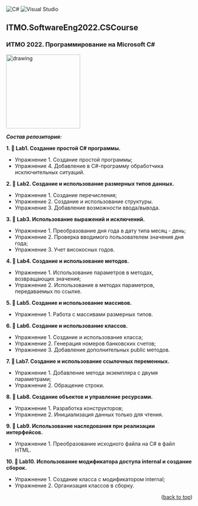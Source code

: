 ![C#](https://img.shields.io/badge/c%23-%23239120.svg?style=for-the-badge&logo=c-sharp&logoColor=white)
![Visual Studio](https://img.shields.io/badge/Visual%20Studio-5C2D91.svg?style=for-the-badge&logo=visual-studio&logoColor=white)
## ITMO.SoftwareEng2022.CSCourse
<a name="readme-top"></a>
### ИТМО 2022. Программирование на Microsoft C#

<img src="https://im.wampi.ru/2022/09/26/100.jpg" alt="drawing" width="200"/>

***Состав репозитория:***

 <strong>1. &#128194; Lab1. Создание простой C# программы. </strong>
 
* Упражнение 1. Создание простой программы;
* Упражнение 4. Добавление в C#-программу обработчика исключительных ситуаций.

<strong>2. &#128194; Lab2. Создание и использование размерных типов данных. </strong>
* Упражнение 1. Создание перечисления;
* Упражнение 2. Создание и использование структуры. 
* Упражнение 3. Добавление возможности ввода/вывода.

<strong>3. &#128194; Lab3. Использование выражений и исключений. </strong>
* Упражнение 1. Преобразование дня года в дату типа  месяц - день;
* Упражнение 2. Проверка вводимого пользователем значения  дня года;
* Упражнение 3. Учет високосных годов.

<strong>4. &#128194; Lab4. Создание и использование методов. </strong>
* Упражнение 1. Использование параметров в методах, возвращающих значения;
* Упражнение 2. Использование в методах параметров, передаваемых по ссылке.

<strong>5. &#128194; Lab5. Создание и использование массивов. </strong>
* Упражнение 1. Работа с массивами размерных типов.

<strong>6. &#128194; Lab6. Создание и использование классов. </strong>
* Упражнение 1. Создание и использование класса;
* Упражнение 2. Генерация номеров банковских счетов;
* Упражнение 3. Добавление дополнительных public методов.

<strong>7. &#128194; Lab7. Создание и использование ссылочных переменных. </strong>
* Упражнение 1. Добавление метода экземпляра с двумя параметрами;
* Упражнение 2. Обращение строки.

<strong>8. &#128194; Lab8. Создание объектов и управление ресурсами. </strong>
* Упражнение 1. Разработка конструкторов;
* Упражнение 2. Инициализация данных только для чтения.

<strong>9. &#128194; Lab9. Использование наследования при реализации интерфейсов. </strong>
* Упражнение 1. Преобразование исходного файла на C# в файл HTML.

<strong>10. &#128194; Lab10. Использование модификатора доступа internal и создание сборок. </strong>
* Упражнение 1. Создание класса с модификатором internal;
* Упражнение 2. Организация классов в сборку.

<p align="right">(<a href="#readme-top">back to top</a>)</p>
